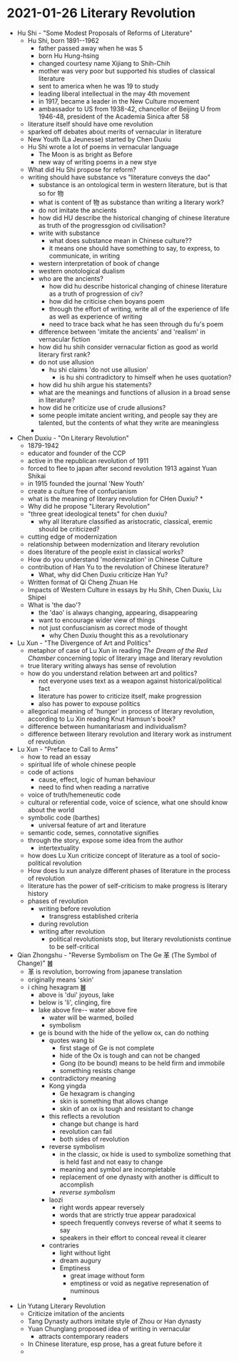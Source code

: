# 2021-01-26 Literary Revolution

* Hu Shi - "Some Modest Proposals of Reforms of Literature"
  * Hu Shi, born 1891--1962
    * father passed away when he was 5
    * born Hu Hung-hsing
    * changed courtesy name Xijiang to Shih-Chih
    * mother was very poor but supported his studies of classical literature
    * sent to america when he was 19 to study
    * leading liberal intellectual in the may 4th movement
    * in 1917, became a leader in the New Culture movement
    * ambassador to US from 1938-42, chancellor of Beijing U from 1946-48, president of the Academia Sinica after 58
  * literature itself should have ome revolution
  * sparked off debates about merits of vernacular in literature
  * New Youth (La Jeunesse) started by Chen Duxiu
  * Hu Shi wrote a lot of poems in vernacular language
    * The Moon is as bright as Before
    * new way of writing poems in a new stye
  * What did Hu Shi propose for reform?
  * writing should have substance vs "literature conveys the dao"
    * substance is an ontological term in western literature, but is that so for 物
    * what is content of 物 as substance than writing a literary work?
    * do not imitate the ancients
    * how did HU describe the historical changing of chinese literature as truth of the progressgion od civilisation?
    * write with substance
      * what does substance mean in Chinese culture??
      * it means one should have something to say, to express, to communicate, in writing
    * western interpretation of book of change
    * western onotological dualism
    * who are the ancients?
      * how did hu describe historical changing of chinese literature as a truth of progression of civ?
      * how did he criticise chen boyans poem
      * through the effort of writing, write all of the experience of life as well as experience of writing
      * need to trace back what he has seen through du fu's poem
    * difference between 'imitate the ancients' and 'realism' in vernacular fiction
    * how did hu shih consider vernacular fiction as good as world literary first rank?
    * do not use allusion
      * hu shi claims 'do not use allusion'
        * is hu shi contradictory to himself when he uses quotation?
    * how did hu shih argue his statements?
    * what are the meanings and functions of allusion in a broad sense in literature?
    * how did he criticize use of crude allusions?
    * some people imitate ancient writing, and people say they are talented, but the contents of what they write are meaningless
    * 
* Chen Duxiu - "On Literary Revolution"
  * 1879-1942
  * educator and founder of the CCP
  * active in the republican revolution of 1911
  * forced to flee to japan after second revolution 1913 against Yuan Shikai
  * in 1915 founded the journal 'New Youth'
  * create a culture free of confucianism
  * what is the meaning of literary revolution for CHen Duxiu?
    * 
  * Why did he propose "Literary Revolution"
  * "three great ideological tenets" for chen duxiu? 
    * why all literature classified as aristocratic, classical, eremic should be criticized?
  * cutting edge of modernization
  * relationship between modernization and literary revolution
  * does literature of the people exist in classical works?
  * How do you understand 'modernization' in Chinese Culture
  * contribution of Han Yu to the revolution of Chinese literature? 
    * What, why did Chen Duxiu criticize Han Yu?
  * Written format of Qi Cheng Zhuan He
  * Impacts of Western Culture in essays by Hu Shih, Chen Duxiu, Liu Shipei
  * What is 'the dao'?
    * the 'dao' is always changing, appearing, disappearing
    * want to encourage wider view of things
    * not just confuscianism as correct mode of thought
      * why Chen Duxiu thought this as a revolutionary
* Lu Xun - "The Divergence of Art and Politics"
  * metaphor of case of Lu Xun in reading *The Dream of the Red Chamber* concerning topic of literary image and literary revolution
  * true literary writing always has sense of revolution
  * how do you understand relation between art and politics?
    * not everyone uses text as a weapon against historical/political fact
    * literature has power to criticize itself, make progression
    * also has power to expouse politics
  * allegorical meaning of 'hunger' in process of literary revolution, according to Lu Xin reading Knut Hamsun's book?
  * difference between humanitariasm and individualism?
  * difference between literary revolution and literary work as instrument of revolution
* Lu Xun - "Preface to Call to Arms"
  * how to read an essay
  * spiritual life of whole chinese people
  * code of actions
    * cause, effect, logic of human behaviour
    * need to find when reading a narrative
  * voice of truth/hemeneutic code
  * cultural or referential code, voice of science, what one should know about the world
  * symbolic code (barthes)
    * universal feature of art and literature
  * semantic code, semes, connotative signifies
  * through the story, expose some idea from the author
    * intertextuality
  * how does Lu Xun criticize concept of literature as a tool of socio-political revolution
  * How does lu xun analyze different phases of literature in the process of revolution
  * literature has the power of self-criticism to make progress is literary history
  * phases of revolution
    * writing before revolution
      * transgress established criteria
    * during revolution
    * writing after revolution
      * political revolutionists stop, but literary revolutionists continue to be self-critical
* Qian Zhongshu - "Reverse Symbolism on The Ge 革 (The Symbol of Change)" ䷰
  * 革 is revolution, borrowing from japanese translation
  * originally means 'skin'
  * i ching hexagram ䷰
    * above is 'dui' joyous, lake
    * below is 'li', clinging, fire
    * lake above fire-- water above fire
      * water will be warmed, boiled
      * symbolism
    * ge is bound with the hide of the yellow ox, can do nothing
      * quotes wang bi
        * first stage of Ge is not complete
        * hide of the Ox is tough and can not be changed
        * Gong (to be bound) means to be held firm and immobile
        * something resists change
      * contradictory meaning
      * Kong yingda
        * Ge hexagram is changing
        * skin is something that allows change
        * skin of an ox is tough and resistant to change
      * this reflects a revolution
        * change but change is hard
        * revolution can fail
        * both sides of revolution
      * reverse symbolism
        * in the classic, ox hide is used to symbolize something that is held fast and not easy to change
        * meaning and symbol are incompletable
        * replacement of one dynasty with another is difficult to accomplish
        * *reverse symbolism*
      * laozi
        * right words appear reversely
        * words that are strictly true appear paradoxical
        * speech frequently conveys reverse of what it seems to say
        * speakers in their effort to conceal reveal it clearer
      * contraries
        * light without light
        * dream augury
        * Emptiness
          * great image without form
          * emptiness or void as negative represenation of numinous
          *  
* Lin Yutang Literary Revolution
  * Criticize imitation of the ancients
  * Tang Dynasty authors imitate style of Zhou or Han dynasty
  * Yuan Chunglang proposed idea of writing in vernacular
    * attracts contemporary readers
  * In Chinese literature, esp prose, has a great future before it
  * 